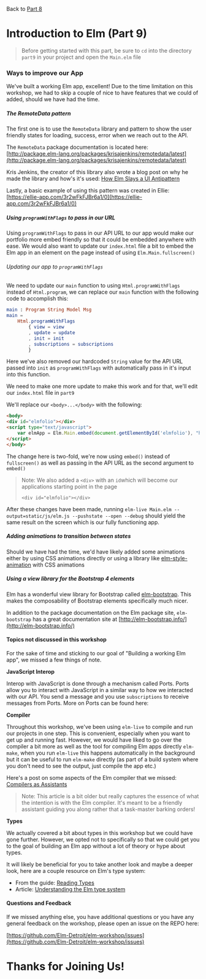 
Back to [Part 8](../part8/README.md)

# Introduction to Elm (Part 9)

>Before getting started with this part, be sure to `cd` into the directory `part9` in your project and open the `Main.elm` file

### Ways to improve our App

We've built a working Elm app, excellent! Due to the time limitation on this workshop, we had to skip a
couple of nice to have features that we could of added, should we have had the time. 

##### The RemoteData pattern

The first one is to use the `RemoteData` library and pattern to show the user friendly states for loading,
 success, error when we reach out to the API. 
 
The `RemoteData` package documentation is located here: 
[http://package.elm-lang.org/packages/krisajenkins/remotedata/latest](http://package.elm-lang.org/packages/krisajenkins/remotedata/latest)

Kris Jenkins, the creator of this library also wrote a blog post on why he made the library
 and how's it's used: [How Elm Slays a UI Antipattern](http://blog.jenkster.com/2016/06/how-elm-slays-a-ui-antipattern.html)

Lastly, a basic example of using this pattern was created in Ellie: [https://ellie-app.com/3r2wFkFJBr6a1/0](https://ellie-app.com/3r2wFkFJBr6a1/0)

##### Using `programWithFlags` to pass in our URL
 
 Using `programWithFlags` to pass in our API URL to our app would make our portfolio 
 more embed friendly so that it could be embedded anywhere with ease. We would also want to update our
 `index.html` file a bit to embed the Elm app in an element on the page instead of using `Elm.Main.fullscreen()`

###### Updating our app to `programWithFlags`

We need to update our `main` function to using `Html.programWithFlags` instead of `Html.program`, we can
replace our `main` function with the following code to accomplish this:

```elm
main : Program String Model Msg
main =
    Html.programWithFlags
        { view = view
        , update = update
        , init = init
        , subscriptions = subscriptions
        }
```

Here we've also removed our hardcoded `String` value for the API URL passed into `init` 
as `programWithFlags` with automatically pass in it's input into this function. 

We need to make one more update to make this work and for that, we'll edit our `index.html` file in `part9`

We'll replace our `<body>...</body>` with the following:

```html
<body>
<div id="elmfolio"></div>
<script type="text/javascript">
    var elmApp = Elm.Main.embed(document.getElementById('elmfolio'), "http://www.mocky.io/v2/59f8cfa92d0000891dad41ed");
</script>
</body>
```

The change here is two-fold, we're now using `embed()` instead of `fullscreen()` as well as
 passing in the API URL as the second argument to `embed()`
 
>Note: We also added a `<div>` with an `id`which will become our applications starting point in the page
>
>`<div id="elmfolio"></div>`

After these changes have been made, running `elm-live Main.elm --output=static/js/elm.js --pushstate --open --debug`
should yield the same result on the screen which is our fully functioning app.

##### Adding animations to transition between states

Should we have had the time, we'd have likely added some animations either by using CSS animations directly
or using a library like [elm-style-animation](https://github.com/mdgriffith/elm-style-animation) with CSS animations

##### Using a view library for the Bootstrap 4 elements

Elm has a wonderful view library for Bootstrap called [elm-bootstrap](http://package.elm-lang.org/packages/rundis/elm-bootstrap/latest).
This makes the composability of Bootstrap elements specifically much nicer. 

In addition to the package documentation on the Elm package site, `elm-bootstrap` has a great documentation
site at [http://elm-bootstrap.info/](http://elm-bootstrap.info/)

#### Topics not discussed in this workshop

For the sake of time and sticking to our goal of "Building a working Elm app", we missed a few things of note. 

__JavaScript Interop__

Interop with JavaScript is done through a mechanism called Ports. Ports allow you to interact with JavaScript in a similar way
to how we interacted with our API. You send a message and you use `subscriptions` to receive messages from Ports. More
on Ports can be found here: 

__Compiler__

Throughout this workshop, we've been using `elm-live` to compile and run our projects in one step. This is convenient, especially
when you want to get up and running fast. However, we would have liked to go over the compiler a bit more as well
as the tool for compiling Elm apps directly `elm-make`, when you run `elm-live` this happens automatically in the 
background but it can be useful to run `elm-make` directly (as part of a build system where you don't need to see 
the output, just compile the app etc.)

Here's a post on some aspects of the Elm compiler that we missed: [Compilers as Assistants](http://elm-lang.org/blog/compilers-as-assistants)

>Note: This article is a bit older but really captures the essence of what the intention is with the Elm compiler. It's
meant to be a friendly assistant guiding you along rather that a task-master barking orders!

__Types__

We actually covered a bit about types in this workshop but we could have gone further. However, we opted not to 
specifically so that we could get you to the goal of building an Elm app without a lot of theory or hype about types. 

It will likely be beneficial for you to take another look and maybe a deeper look, here are a couple resource on Elm's
type system:

- From the guide: [Reading Types](https://guide.elm-lang.org/types/reading_types.html)
- Article: [Understanding the Elm type system](http://www.adamwaselnuk.com/elm/2016/05/27/understanding-the-elm-type-system.html)

#### Questions and Feedback

If we missed anything else, you have additional questions or you have any general feedback on the workshop, 
please open an issue on the REPO here:

[https://github.com/Elm-Detroit/elm-workshop/issues](https://github.com/Elm-Detroit/elm-workshop/issues)

# Thanks for Joining Us!